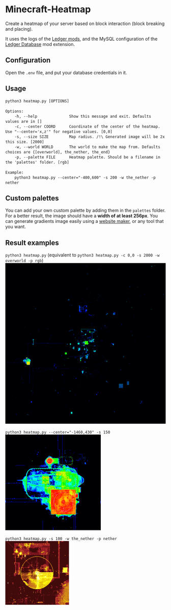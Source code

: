 # Minecraft-Heatmap
Create a heatmap of your server based on block interaction (block breaking and placing).

It uses the logs of the [Ledger mods](https://github.com/QuiltServerTools/Ledger), and the MySQL configuration of the [Ledger Database](https://github.com/QuiltServerTools/Ledger-Databases) mod extension.

## Configuration

Open the `.env` file, and put your database credentials in it.

## Usage

```
python3 heatmap.py [OPTIONS]

Options:
    -h, --help              Show this message and exit. Defaults values are in []
    -c, --center COORD      Coordinate of the center of the heatmap. Use "--center='x,z'" for negative values. [0,0]
    -s, --size SIZE         Map radius. /!\ Generated image will be 2x this size. [2000]
    -w, --world WORLD       The world to make the map from. Defaults choices are {[overworld], the_nether, the_end}
    -p, --palette FILE      Heatmap palette. Should be a filename in the 'palettes' folder. [rgb]

Example:
    python3 heatmap.py --center="-400,600" -s 200 -w the_nether -p nether
```

## Custom palettes

You can add your own custom palette by adding them in the `palettes` folder.
For a better result, the image should have a **width of at least 256px**.
You can generate gradients image easily using a [website maker](https://angrytools.com/gradient/image/), or any tool that you want.

## Result examples

`python3 heatmap.py` (equivalent to `python3 heatmap.py -c 0,0 -s 2000 -w overworld -p rgb`)  
<img src="results/heatmap_0,0_x2000_overworld_rgb.png">

`python3 heatmap.py --center="-1460,430" -s 150`  
<img src="results/heatmap_-1460,430_x150_overworld_rgb.png" width="300">

`python3 heatmap.py -s 100 -w the_nether -p nether`  
<img src="results/heatmap_0,0_x100_the_nether_nether.png" widht="300">
